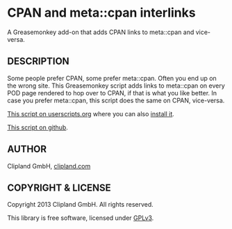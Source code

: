 CPAN and meta::cpan interlinks
==============================

A Greasemonkey add-on that adds CPAN links to meta::cpan and vice-versa.

## DESCRIPTION

Some people prefer CPAN, some prefer meta::cpan. Often you end up on the wrong
site. This Greasemonkey script adds links to meta::cpan on every POD page rendered
to hop over to CPAN, if that is what you like better. In case you prefer meta::cpan,
this script does the same on CPAN, vice-versa.

[This script on userscripts.org](http://userscripts.org/scripts/show/186311) where
you can also [install it](http://userscripts.org/scripts/source/186311.user.js).

[This script on github](https://github.com/clipland/addon-cpan-metacpan-links).

## AUTHOR

Clipland GmbH, [clipland.com](http://www.clipland.com/)

## COPYRIGHT & LICENSE

Copyright 2013 Clipland GmbH. All rights reserved.

This library is free software, licensed under [GPLv3](http://www.gnu.org/licenses/gpl).